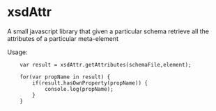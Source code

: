 xsdAttr
=======

A small javascript library that given a particular schema retrieve all the attributes of a particular meta-element

Usage:

		var result = xsdAttr.getAttributes(schemaFile,element);
		
		for(var propName in result) {
		    if(result.hasOwnProperty(propName)) {
			    console.log(propName);   
		    }
		}

